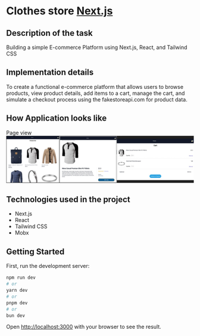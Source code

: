 # Clothes store [Next.js](https://nextjs.org/) 

## Description of the task
Building a simple E-commerce Platform using Next.js, React, and Tailwind CSS

## Implementation details
To create a functional e-commerce platform that allows users to browse products, view product details, add items to a cart, manage the cart, and simulate a checkout process using the fakestoreapi.com for product data.

## How Application looks like
Page view
![All pages](./assets/screens_of_pages.png)

## Technologies used in the project
- Next.js
- React
- Tailwind CSS
- Mobx

## Getting Started

First, run the development server:

```bash
npm run dev
# or
yarn dev
# or
pnpm dev
# or
bun dev
```

Open [http://localhost:3000](http://localhost:3000) with your browser to see the result.
